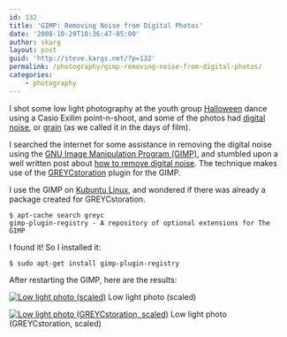 ```yaml
---
id: 132
title: 'GIMP: Removing Noise from Digital Photos'
date: '2008-10-29T10:36:47-05:00'
author: skarg
layout: post
guid: 'http://steve.kargs.net/?p=132'
permalink: /photography/gimp-removing-noise-from-digital-photos/
categories:
    - photography
---
```


I shot some low light photography at the youth group [Halloween](http://en.wikipedia.org/wiki/Halloween) dance using a Casio Exilim point-n-shoot, and some of the photos had [digital noise](http://en.wikipedia.org/wiki/Image_noise), or [grain](http://en.wikipedia.org/wiki/Film_grain) (as we called it in the days of film).

I searched the internet for some assistance in removing the digital noise using the [GNU Image Manipulation Program (GIMP)](http://gimp.org/), and stumbled upon a well written post about [how to remove digital noise](http://photodoto.com/free-noise-reduction-plugin-for-the-gimp/). The technique makes use of the [GREYCstoration](http://cimg.sourceforge.net/greycstoration/) plugin for the GIMP.

I use the GIMP on [Kubuntu Linux](http://www.kubuntu.org/), and wondered if there was already a package created for GREYCstoration.

```
$ apt-cache search greyc
gimp-plugin-registry - A repository of optional extensions for The GIMP
```

I found it! So I installed it:

```
$ sudo apt-get install gimp-plugin-registry
```

After restarting the GIMP, here are the results:

[![Low light photo (scaled)](http://steve.kargs.net/wp-content/uploads/2008/10/halloweenslowdance-150x150.jpg "halloweenslowdance")](http://steve.kargs.net/wp-content/uploads/2008/10/halloweenslowdance.jpg) Low light photo (scaled)

[![Low light photo (GREYCstoration, scaled)](http://steve.kargs.net/wp-content/uploads/2008/10/halloweenslowdancecropscaled-150x150.jpg "halloweenslowdancecropscaled")](http://steve.kargs.net/wp-content/uploads/2008/10/halloweenslowdancecropscaled.jpg) Low light photo (GREYCstoration, scaled)
